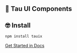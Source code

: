 ## 👾 Tau UI Components


## 🤓 Install

```bash
npm install tauix
```

[Get Started in Docs](https://tauix.vercel.app)
